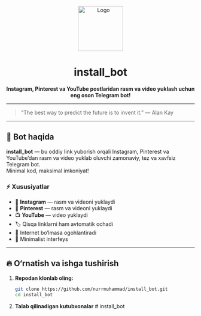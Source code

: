 <p align="center">
  <img src="https://raw.githubusercontent.com/nurrmuhammad/install_bot/main/logo.png" width="120" alt="Logo" />
</p>
<h1 align="center">install_bot</h1>
<p align="center">
  <b>Instagram, Pinterest va YouTube postlaridan rasm va video yuklash uchun eng oson Telegram bot!</b>
</p>

---

> “The best way to predict the future is to invent it.” — Alan Kay

---

## 🚀 Bot haqida

**install_bot** — bu oddiy link yuborish orqali Instagram, Pinterest va YouTube’dan rasm va video yuklab oluvchi zamonaviy, tez va xavfsiz Telegram bot.  
Minimal kod, maksimal imkoniyat!

### ⚡ Xususiyatlar

- 📸 **Instagram** — rasm va videoni yuklaydi
- 📌 **Pinterest** — rasm va videoni yuklaydi
- 📺 **YouTube** — video yuklaydi
- 🏷️ Qisqa linklarni ham avtomatik ochadi
- 🚦 Internet bo‘lmasa ogohlantiradi
- 🤖 Minimalist interfeys

---

## 🔥 O‘rnatish va ishga tushirish

1. **Repodan klonlab oling:**
    ```bash
    git clone https://github.com/nurrmuhammad/install_bot.git
    cd install_bot
    ```

2. **Talab qilinadigan kutubxonalar**
﻿# install_bot
